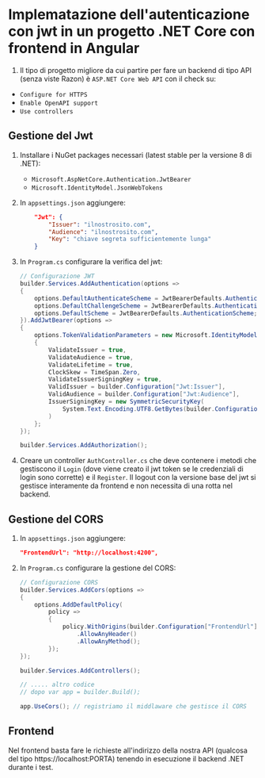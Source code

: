 # Implematazione dell'autenticazione con jwt in un progetto .NET Core con frontend in Angular

1. Il tipo di progetto migliore da cui partire per fare un backend di tipo API (senza viste Razon) è `ASP.NET Core Web API` con il check su:

-   `Configure for HTTPS`
-   `Enable OpenAPI support`
-   `Use controllers`

## Gestione del Jwt

1. Installare i NuGet packages necessari (latest stable per la versione 8 di .NET):

    - `Microsoft.AspNetCore.Authentication.JwtBearer`
    - `Microsoft.IdentityModel.JsonWebTokens`

1. In `appsettings.json` aggiungere:

    ```json
        "Jwt": {
            "Issuer": "ilnostrosito.com",
            "Audience": "ilnostrosito.com",
            "Key": "chiave segreta sufficientemente lunga"
        }
    ```

1. In `Program.cs` configurare la verifica del jwt:

    ```csharp
    // Configurazione JWT
    builder.Services.AddAuthentication(options =>
    {
        options.DefaultAuthenticateScheme = JwtBearerDefaults.AuthenticationScheme;
        options.DefaultChallengeScheme = JwtBearerDefaults.AuthenticationScheme;
        options.DefaultScheme = JwtBearerDefaults.AuthenticationScheme;
    }).AddJwtBearer(options =>
    {
        options.TokenValidationParameters = new Microsoft.IdentityModel.Tokens.TokenValidationParameters
        {
            ValidateIssuer = true,
            ValidateAudience = true,
            ValidateLifetime = true,
            ClockSkew = TimeSpan.Zero,
            ValidateIssuerSigningKey = true,
            ValidIssuer = builder.Configuration["Jwt:Issuer"],
            ValidAudience = builder.Configuration["Jwt:Audience"],
            IssuerSigningKey = new SymmetricSecurityKey(
                System.Text.Encoding.UTF8.GetBytes(builder.Configuration["Jwt:Key"]!)
            )
        };
    });

    builder.Services.AddAuthorization();
    ```

1. Creare un controller `AuthController.cs` che deve contenere i metodi che gestiscono il `Login` (dove viene creato il jwt token se le credenziali di login sono corrette) e il `Register`. Il logout con la versione base del jwt si gestisce interamente da frontend e non necessita di una rotta nel backend.

## Gestione del CORS

1. In `appsettings.json` aggiungere:

    ```json
    "FrontendUrl": "http://localhost:4200",
    ```

1. In `Program.cs` configurare la gestione del CORS:

    ```csharp
    // Configurazione CORS
    builder.Services.AddCors(options =>
    {
        options.AddDefaultPolicy(
            policy =>
            {
                policy.WithOrigins(builder.Configuration["FrontendUrl"]!)
                    .AllowAnyHeader()
                    .AllowAnyMethod();
            });
    });

    builder.Services.AddControllers();

    // ..... altro codice
    // dopo var app = builder.Build();

    app.UseCors(); // registriamo il middlaware che gestisce il CORS
    ```

## Frontend

Nel frontend basta fare le richieste all'indirizzo della nostra API (qualcosa del tipo https://localhost:PORTA) tenendo in esecuzione il backend .NET durante i test.
